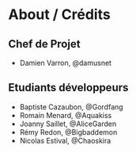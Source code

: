 ﻿# About / Crédits

## Chef de Projet

  - Damien Varron, @damusnet
  
## Etudiants développeurs

  - Baptiste Cazaubon, @Gordfang
  - Romain Menard, @Aquakiss
  - Joanny Saillet, @AliceGarden
  - Rémy Redon, @Bigbaddemon
  - Nicolas Estival, @Chaoskira